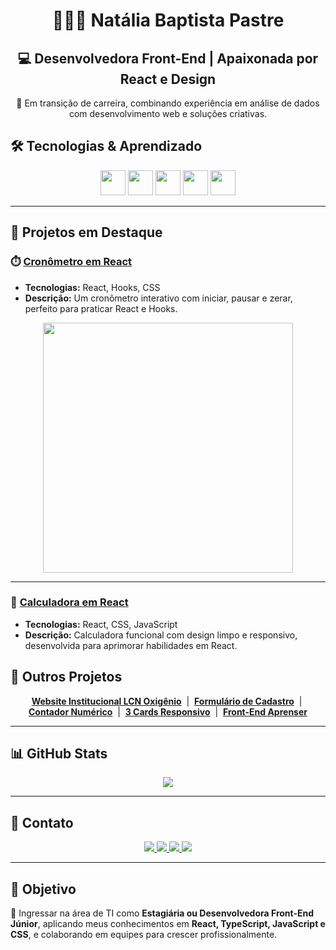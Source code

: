<h1 align="center">👩🏻‍💻 Natália Baptista Pastre</h1>
<h2 align="center">💻 Desenvolvedora Front-End | Apaixonada por React e Design</h2>

<p align="center">
🚀 Em transição de carreira, combinando experiência em análise de dados com desenvolvimento web e soluções criativas.
</p>

## 🛠 Tecnologias & Aprendizado

<p align="center">
  <img src="https://cdn.jsdelivr.net/gh/devicons/devicon/icons/react/react-original.svg" width="40" height="40" />
  <img src="https://cdn.jsdelivr.net/gh/devicons/devicon/icons/javascript/javascript-original.svg" width="40" height="40" />
  <img src="https://cdn.jsdelivr.net/gh/devicons/devicon/icons/css3/css3-original.svg" width="40" height="40" />
  <img src="https://cdn.jsdelivr.net/gh/devicons/devicon/icons/html5/html5-original.svg" width="40" height="40" />
  <img src="https://cdn.jsdelivr.net/gh/devicons/devicon/icons/typescript/typescript-original.svg" width="40" height="40" />

</p>



---
## 🌟 Projetos em Destaque

### ⏱️ [Cronômetro em React](https://natipastre.github.io/cronometro-em-react/)
- **Tecnologias:** React, Hooks, CSS  
- **Descrição:** Um cronômetro interativo com iniciar, pausar e zerar, perfeito para praticar React e Hooks.
<p align="center">
  <img src="https://i.postimg.cc/3RzPQHjS/cronometro-gif.gif" width="400"/>
</p>

---

### 🧮 [Calculadora em React](https://natipastre.github.io/calculadora-react/)
- **Tecnologias:** React, CSS, JavaScript  
- **Descrição:** Calculadora funcional com design limpo e responsivo, desenvolvida para aprimorar habilidades em React.
<p align="center">

</p>



## 📂 Outros Projetos

<p align="center">
  <a href="https://natipastre.github.io/Website-Institucional-LCN-Oxig-nio/"><strong>Website Institucional LCN Oxigênio</strong></a> &nbsp;|&nbsp;
  <a href="https://natipastre.github.io/Formul-rio-de-Cadastro-Profissional-e-Responsivo/"><strong>Formulário de Cadastro</strong></a> &nbsp;|&nbsp;
  <a href="https://natipastre.github.io/Contador-Numerico/"><strong>Contador Numérico</strong></a> &nbsp;|&nbsp;
  <a href="https://natipastre.github.io/Projeto-3-Cards---Layout-Responsivo/"><strong>3 Cards Responsivo</strong></a> &nbsp;|&nbsp;
  <a href="https://natipastre.github.io/Projeto-4---Front-End-Aprenser/"><strong>Front-End Aprenser</strong></a>
</p>

---

## 📊 GitHub Stats

<p align="center">
  <img src="https://github-readme-stats.vercel.app/api?username=natipastre&show_icons=true&theme=radical" />
</p>

---

## 💌 Contato

<p align="center">
  <a href="https://www.linkedin.com/in/nataliapastre-dev/" target="_blank">
    <img src="https://img.shields.io/badge/LinkedIn-0077B5?style=for-the-badge&logo=linkedin&logoColor=white"/>
  </a>
  <a href="mailto:natalia.pastre@yahoo.com.br">
    <img src="https://img.shields.io/badge/Email-D14836?style=for-the-badge&logo=gmail&logoColor=white"/>
  </a>
  <a href="https://wa.me/5516997135203" target="_blank">
    <img src="https://img.shields.io/badge/WhatsApp-25D366?style=for-the-badge&logo=whatsapp&logoColor=white"/>
  </a>
  <a href="https://github.com/natipastre" target="_blank">
    <img src="https://img.shields.io/badge/GitHub-181717?style=for-the-badge&logo=github&logoColor=white"/>
  </a>
</p>

---

## 🎯 Objetivo

🚀 Ingressar na área de TI como **Estagiária ou Desenvolvedora Front-End Júnior**, aplicando meus conhecimentos em **React, TypeScript, JavaScript e CSS**, e colaborando em equipes para crescer profissionalmente.














